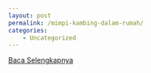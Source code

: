 ```yaml
---
layout: post
permalink: /mimpi-kambing-dalam-rumah/
categories:
    - Uncategorized
---
```


[Baca Selengkapnya](/10)